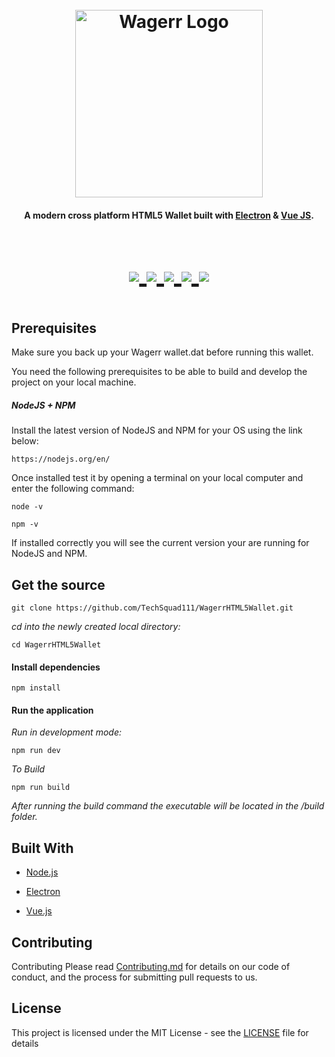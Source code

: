 <h1 align="center">
    <br>
    <img src="https://cdn-images-1.medium.com/max/1600/1*FH7osLAHjsNKe7gscCrobQ.png" alt="Wagerr Logo" width="300">
    <br>
</h1>

<h4 align="center">
    A modern cross platform HTML5 Wallet built with <a href="http://electron.atom.io" target="_blank">Electron</a>
    & <a href="https://vuejs.org/" target="_blank">Vue JS</a>.
<h4>

<p align="center" style="font-size:50px">
    <a href="https://www.wagerr.com/">
        <img src="https://img.shields.io/badge/Website-wagerr.com-eaa809.svg">
    </a>
    <a href="https://bitbucket.org/techsquadron1/wagerr_html5_wallet/src/master/">
        <img src="https://img.shields.io/badge/contributors-welcome-brightgreen.svg">
    </a>
    <a href="https://travis-ci.org/marty987/WagerrTS">
        <img src="https://img.shields.io/travis/php-censor/php-censor/master.svg?label=TravisCI&style=flat-square">
    </a>
    <a href="">
        <img src="https://img.shields.io/packagist/v/php-censor/php-censor.svg?label=Version&style=flat-square">
    </a>
    <a href="https://github.com/TechSquad111/WagerrHTML5Wallet/LICENSE.md">
        <img src="https://img.shields.io/badge/license-MIT-green.svg">
    </a>
</p>

## Prerequisites

Make sure you back up your Wagerr wallet.dat before running this wallet.

You need the following prerequisites to be able to build and develop the project on your local machine.

##### NodeJS + NPM #####
Install the latest version of NodeJS and NPM for your OS using the link below:

```
https://nodejs.org/en/
```

Once installed test it by opening a terminal on your local computer and enter the following command:

```
node -v
```

```
npm -v
```

If installed correctly you will see the current version your are running for NodeJS and NPM.

## Get the source
```
git clone https://github.com/TechSquad111/WagerrHTML5Wallet.git
```
_cd into the newly created local directory:_

```
cd WagerrHTML5Wallet
```
#### Install dependencies
```
npm install
```

#### Run the application

_Run in development mode:_
```
npm run dev
```


_To Build_

```
npm run build
```

_After running the build command the executable will be located in the /build folder._

## Built With
* [Node.js](https://nodejs.org)

* [Electron](https://electronjs.org/)

* [Vue.js](https://vuejs.org/)

## Contributing
Contributing
Please read [Contributing.md](Contributing.md) for details on our code of conduct, and the process for submitting pull requests to us.

## License

This project is licensed under the MIT License - see the [LICENSE](LICENSE) file for details
